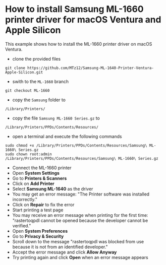 # How to install Samsung ML-1660 printer driver for macOS Ventura and Apple Silicon

This example shows how to install the ML-1660 printer driver on macOS Ventura.

- clone the provided files
````
git clone https://github.com/MTz12/Samsung-ML-1640-Printer-Ventura-Apple-Silicon.git
````
- swith to the ``ML-1660`` branch
````
git checkout ML-1660
````
- copy the ``Samsung`` folder to
````
/Library/Printers/
````

- copy the file ``Samsung ML-1660 Series.gz`` to
````
/Library/Printers/PPDs/Contents/Resources/
````

- open a terminal and execute the following commands
````
sudo chmod +x /Library/Printers/PPDs/Contents/Resources/Samsung\ ML-1660\ Series.gz
sudo chown root:admin /Library/Printers/PPDs/Contents/Resources/Samsung\ ML-1660\ Series.gz
````

- Connect the ML-1660 printer
- Open **System Settings**
- Go to **Printers & Scanners**
- Click on **Add Printer**
- Select **Samsung ML-1640** as the driver
- You may get an error message: "The Printer software was installed incorrectly."
- Click on **Repair** to fix the error
- Start printing a test page
- You may receive an error message when printing for the first time: "rastertoqpdl cannot be opened because the developer cannot be verified."
- Open **System Preferences**
- Go to **Privacy & Security**
- Scroll down to the message "rastertoqpdl was blocked from use because it is not from an identified developer."
- Accept the error message and click **Allow Anyway**
- Try printing again and click **Open** when an error message appears

